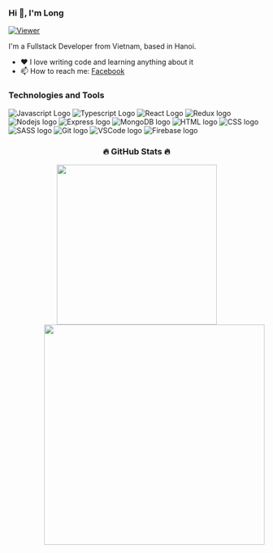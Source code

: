 ### Hi 👋, I'm Long

[![Viewer](https://komarev.com/ghpvc/?username=longvtph18869&color=1A8FE3&style=flat)](https://github.com/longvtph18869)

I'm a Fullstack Developer from Vietnam, based in Hanoi.

- ❤️ I love writing code and learning anything about it
- 📫 How to reach me: [Facebook](https://www.facebook.com/18.of.August/)

### Technologies and Tools
![Javascript Logo](https://img.shields.io/badge/JavaScript-282C34?logo=javascript&logoColor=F7DF1E&style=flat)
![Typescript Logo](https://img.shields.io/badge/TypeScript-282C34?logo=typescript&logoColor=3178C6&style=flat)
![React Logo](https://img.shields.io/badge/React-282C34?logo=react&logoColor=61DAFB&style=flat)
![Redux logo](https://img.shields.io/badge/Redux-282C34?logo=redux&logoColor=764ABC&style=flat)
![Nodejs logo](https://img.shields.io/badge/Node.js-282C34?logo=node.js&logoColor=00F200&style=flat)
![Express logo](https://img.shields.io/badge/Express-282C34?logo=express&logoColor=FFFFFF&style=flat)
![MongoDB logo](https://img.shields.io/badge/MongoDB-282C34?logo=mongodb&logoColor=47A248&style=flat)
![HTML logo](https://img.shields.io/badge/HTML5-282C34?logo=html5&logoColor=E34F26&style=flat)
![CSS logo](https://img.shields.io/badge/CSS3-282C34?logo=css3&logoColor=1572B6&style=flat)
![SASS logo](https://img.shields.io/badge/Sass-282C34?logo=sass&logoColor=CC6699&style=flat)
![Git logo](https://img.shields.io/badge/git-282C34?logo=git&logoColor=F05032&style=flat)
![VSCode logo](https://img.shields.io/badge/VS%20Code-282C34?logo=visual-studio-code&logoColor=007ACC&style=flat)
![Firebase logo](https://img.shields.io/badge/Firebase-282C34?logo=firebase&logoColor=FFCA28&style=flat)

<h3 align="center">🔥 GitHub Stats 🔥</h3>
<div align="center">
    <a href="#" title="Long">
        <img width="315" align="center" src="https://github-readme-stats.vercel.app/api/top-langs/?username=longvtph18869&layout=compact&show_icons=true&langs_count=8&hide_border=true&hide=less,powershell,Ruby,Objective-C,Objective-C%2b%2b,Starlark" />
    </a>
    <a href="#" title="Long">
        <img align="right" width="434" src="https://github-readme-stats.vercel.app/api?username=longvtph18869&show_icons=true&hide_border=true" />
    </a>
</div>
